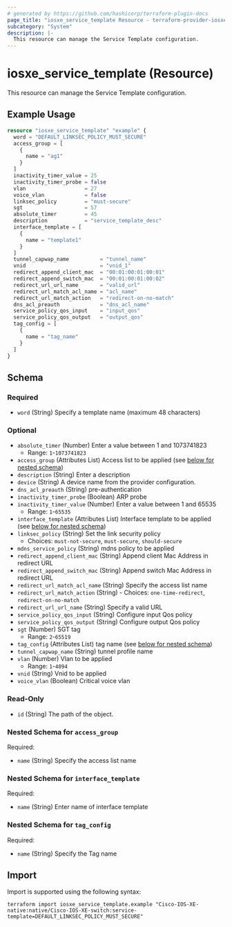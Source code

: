 ```yaml
---
# generated by https://github.com/hashicorp/terraform-plugin-docs
page_title: "iosxe_service_template Resource - terraform-provider-iosxe"
subcategory: "System"
description: |-
  This resource can manage the Service Template configuration.
---
```


# iosxe_service_template (Resource)

This resource can manage the Service Template configuration.

## Example Usage

```terraform
resource "iosxe_service_template" "example" {
  word = "DEFAULT_LINKSEC_POLICY_MUST_SECURE"
  access_group = [
    {
      name = "ag1"
    }
  ]
  inactivity_timer_value = 25
  inactivity_timer_probe = false
  vlan                   = 27
  voice_vlan             = false
  linksec_policy         = "must-secure"
  sgt                    = 57
  absolute_timer         = 45
  description            = "service_template_desc"
  interface_template = [
    {
      name = "template1"
    }
  ]
  tunnel_capwap_name          = "tunnel_name"
  vnid                        = "vnid_1"
  redirect_append_client_mac  = "00:01:00:01:00:01"
  redirect_append_switch_mac  = "00:01:00:01:00:02"
  redirect_url_url_name       = "valid_url"
  redirect_url_match_acl_name = "acl_name"
  redirect_url_match_action   = "redirect-on-no-match"
  dns_acl_preauth             = "dns_acl_name"
  service_policy_qos_input    = "input_qos"
  service_policy_qos_output   = "output_qos"
  tag_config = [
    {
      name = "tag_name"
    }
  ]
}
```

<!-- schema generated by tfplugindocs -->
## Schema

### Required

- `word` (String) Specify a template name (maximum 48 characters)

### Optional

- `absolute_timer` (Number) Enter a value between 1 and 1073741823
  - Range: `1`-`1073741823`
- `access_group` (Attributes List) Access list to be applied (see [below for nested schema](#nestedatt--access_group))
- `description` (String) Enter a description
- `device` (String) A device name from the provider configuration.
- `dns_acl_preauth` (String) pre-authentication
- `inactivity_timer_probe` (Boolean) ARP probe
- `inactivity_timer_value` (Number) Enter a value between 1 and 65535
  - Range: `1`-`65535`
- `interface_template` (Attributes List) Interface template to be applied (see [below for nested schema](#nestedatt--interface_template))
- `linksec_policy` (String) Set the link security policy
  - Choices: `must-not-secure`, `must-secure`, `should-secure`
- `mdns_service_policy` (String) mdns policy to be applied
- `redirect_append_client_mac` (String) Append client Mac Address in redirect URL
- `redirect_append_switch_mac` (String) Append switch Mac Address in redirect URL
- `redirect_url_match_acl_name` (String) Specify the access list name
- `redirect_url_match_action` (String) - Choices: `one-time-redirect`, `redirect-on-no-match`
- `redirect_url_url_name` (String) Specify a valid URL
- `service_policy_qos_input` (String) Configure input Qos policy
- `service_policy_qos_output` (String) Configure output Qos policy
- `sgt` (Number) SGT tag
  - Range: `2`-`65519`
- `tag_config` (Attributes List) tag name (see [below for nested schema](#nestedatt--tag_config))
- `tunnel_capwap_name` (String) tunnel profile name
- `vlan` (Number) Vlan to be applied
  - Range: `1`-`4094`
- `vnid` (String) Vnid to be applied
- `voice_vlan` (Boolean) Critical voice vlan

### Read-Only

- `id` (String) The path of the object.

<a id="nestedatt--access_group"></a>
### Nested Schema for `access_group`

Required:

- `name` (String) Specify the access list name


<a id="nestedatt--interface_template"></a>
### Nested Schema for `interface_template`

Required:

- `name` (String) Enter name of interface template


<a id="nestedatt--tag_config"></a>
### Nested Schema for `tag_config`

Required:

- `name` (String) Specify the Tag name

## Import

Import is supported using the following syntax:

```shell
terraform import iosxe_service_template.example "Cisco-IOS-XE-native:native/Cisco-IOS-XE-switch:service-template=DEFAULT_LINKSEC_POLICY_MUST_SECURE"
```
